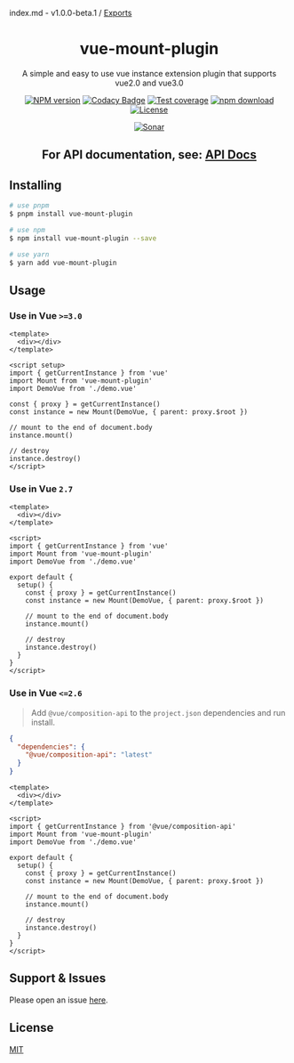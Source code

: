 index.md - v1.0.0-beta.1 / [Exports](modules.md)

<div style="text-align: center;" align="center">

# vue-mount-plugin

A simple and easy to use vue instance extension plugin that supports vue2.0 and vue3.0

[![NPM version][npm-image]][npm-url]
[![Codacy Badge][codacy-image]][codacy-url]
[![Test coverage][codecov-image]][codecov-url]
[![npm download][download-image]][download-url]
[![License][license-image]][license-url]

[![Sonar][sonar-image]][sonar-url]

</div>

<div style="text-align: center; margin-bottom: 20px;" align="center">

## **For API documentation, see: [API Docs](./docs/modules.md)**

</div>

## Installing

```bash
# use pnpm
$ pnpm install vue-mount-plugin

# use npm
$ npm install vue-mount-plugin --save

# use yarn
$ yarn add vue-mount-plugin
```

## Usage

### Use in Vue `>=3.0`

```vue
<template>
  <div></div>
</template>

<script setup>
import { getCurrentInstance } from 'vue'
import Mount from 'vue-mount-plugin'
import DemoVue from './demo.vue'

const { proxy } = getCurrentInstance()
const instance = new Mount(DemoVue, { parent: proxy.$root })

// mount to the end of document.body
instance.mount()

// destroy
instance.destroy()
</script>
```

### Use in Vue `2.7`

```vue
<template>
  <div></div>
</template>

<script>
import { getCurrentInstance } from 'vue'
import Mount from 'vue-mount-plugin'
import DemoVue from './demo.vue'

export default {
  setup() {
    const { proxy } = getCurrentInstance()
    const instance = new Mount(DemoVue, { parent: proxy.$root })

    // mount to the end of document.body
    instance.mount()

    // destroy
    instance.destroy()
  }
}
</script>
```

### Use in Vue `<=2.6`

> Add `@vue/composition-api` to the `project.json` dependencies and run install.

```json
{
  "dependencies": {
    "@vue/composition-api": "latest"
  }
}
```

```vue
<template>
  <div></div>
</template>

<script>
import { getCurrentInstance } from '@vue/composition-api'
import Mount from 'vue-mount-plugin'
import DemoVue from './demo.vue'

export default {
  setup() {
    const { proxy } = getCurrentInstance()
    const instance = new Mount(DemoVue, { parent: proxy.$root })

    // mount to the end of document.body
    instance.mount()

    // destroy
    instance.destroy()
  }
}
</script>
```

## Support & Issues

Please open an issue [here](https://github.com/saqqdy/vue-mount-plugin/issues).

## License

[MIT](LICENSE)

[npm-image]: https://img.shields.io/npm/v/vue-mount-plugin.svg?style=flat-square
[npm-url]: https://npmjs.org/package/vue-mount-plugin
[codacy-image]: https://app.codacy.com/project/badge/Grade/f70d4880e4ad4f40aa970eb9ee9d0696
[codacy-url]: https://www.codacy.com/gh/saqqdy/vue-mount-plugin/dashboard?utm_source=github.com&utm_medium=referral&utm_content=saqqdy/vue-mount-plugin&utm_campaign=Badge_Grade
[codecov-image]: https://img.shields.io/codecov/c/github/saqqdy/vue-mount-plugin.svg?style=flat-square
[codecov-url]: https://codecov.io/github/saqqdy/vue-mount-plugin?branch=master
[download-image]: https://img.shields.io/npm/dm/vue-mount-plugin.svg?style=flat-square
[download-url]: https://npmjs.org/package/vue-mount-plugin
[license-image]: https://img.shields.io/badge/License-MIT-blue.svg
[license-url]: LICENSE
[sonar-image]: https://sonarcloud.io/api/project_badges/quality_gate?project=saqqdy_vue-mount-plugin
[sonar-url]: https://sonarcloud.io/dashboard?id=saqqdy_vue-mount-plugin
